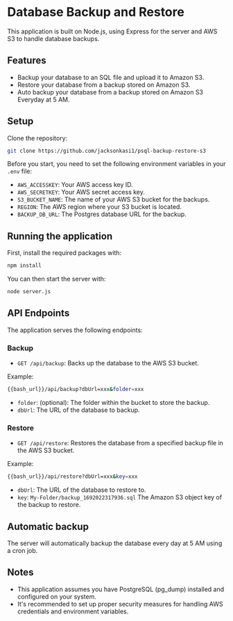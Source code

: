 # Database Backup and Restore

This application is built on Node.js, using Express for the server and AWS S3 to handle database backups.



## Features

- Backup your database to an SQL file and upload it to Amazon S3.
- Restore your database from a backup stored on Amazon S3.
- Auto backup your database from a backup stored on Amazon S3 Everyday at 5 AM.


## Setup

Clone the repository:

```sh
git clone https://github.com/jacksonkasi1/psql-backup-restore-s3
```

Before you start, you need to set the following environment variables in your `.env` file:

- `AWS_ACCESSKEY`: Your AWS access key ID.
- `AWS_SECRETKEY`: Your AWS secret access key.
- `S3_BUCKET_NAME`: The name of your AWS S3 bucket for the backups.
- `REGION`: The AWS region where your S3 bucket is located.
- `BACKUP_DB_URL`: The Postgres database URL for the backup.

## Running the application

First, install the required packages with:

```sh
npm install
```

You can then start the server with:

```sh
node server.js
```

## API Endpoints

The application serves the following endpoints:

### Backup

- `GET /api/backup`: Backs up the database to the AWS S3 bucket.

Example:

```sh
{{bash_url}}/api/backup?dbUrl=xxx&folder=xxx
```

- `folder`: (optional): The folder within the bucket to store the backup.
- `dbUrl`: The URL of the database to backup.

### Restore

- `GET /api/restore`: Restores the database from a specified backup file in the AWS S3 bucket.

Example:

```sh
{{bash_url}}/api/restore?dbUrl=xxx&key=xxx
```

- `dbUrl`: The URL of the database to restore to.
- `key`: `My-Folder/backup_1692022317936.sql` The Amazon S3 object key of the backup to restore.

## Automatic backup

The server will automatically backup the database every day at 5 AM using a cron job.

## Notes

- This application assumes you have PostgreSQL (pg_dump) installed and configured on your system.
- It's recommended to set up proper security measures for handling AWS credentials and environment variables.
